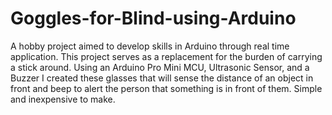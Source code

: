 # Goggles-for-Blind-using-Arduino
A hobby project aimed to develop skills in Arduino through real time application. This project serves as a replacement for the burden of carrying a stick around. Using an Arduino Pro Mini MCU, Ultrasonic Sensor, and a Buzzer I created these glasses that will sense the distance of an object in front and beep to alert the person that something is in front of them. Simple and inexpensive to make. 
